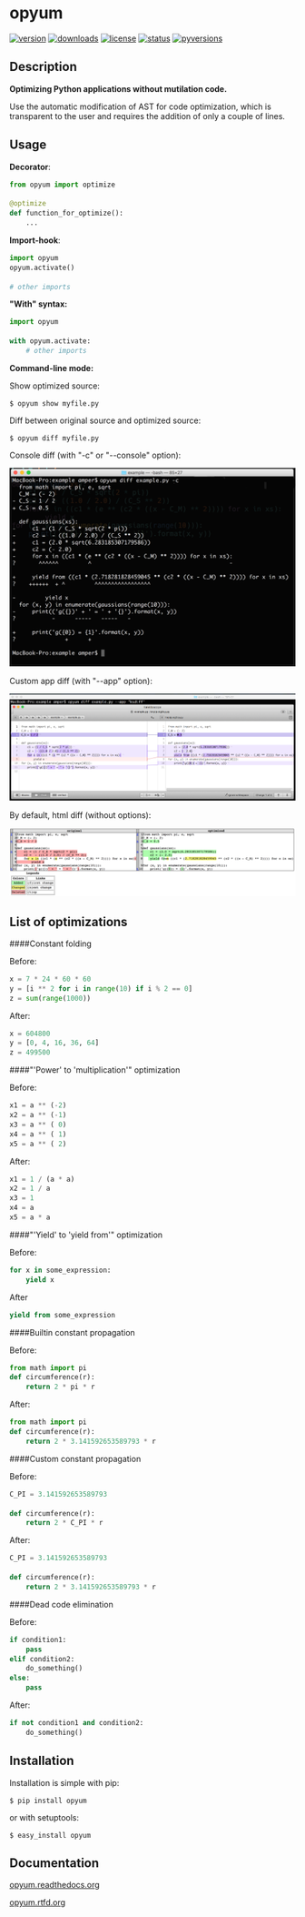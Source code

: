 # opyum

[![version](https://img.shields.io/pypi/v/opyum.svg)](http://pypi.python.org/pypi/opyum)
[![downloads](https://img.shields.io/pypi/dw/opyum.svg)](http://pypi.python.org/pypi/opyum)
[![license](https://img.shields.io/pypi/l/opyum.svg)](http://pypi.python.org/pypi/opyum)
[![status](https://img.shields.io/pypi/status/opyum.svg)](http://pypi.python.org/pypi/opyum)
[![pyversions](https://img.shields.io/pypi/pyversions/opyum.svg)](http://pypi.python.org/pypi/opyum)


## Description

**Optimizing Python applications without mutilation code.** 

Use the automatic modification of AST for code optimization, which is transparent to the user and requires the addition of only a couple of lines.


## Usage

**Decorator**:

```python
from opyum import optimize

@optimize
def function_for_optimize():
    ...
```

**Import-hook**:

```python
import opyum
opyum.activate()

# other imports
```

**"With" syntax:**

```python
import opyum

with opyum.activate:
    # other imports
```

**Command-line mode:**

Show optimized source:

    $ opyum show myfile.py

Diff between original source and optimized source:

    $ opyum diff myfile.py

Console diff (with "-c" or "--console" option):

![console diff example](https://raw.githubusercontent.com/Amper/opyum/master/example/screen1.png)

Custom app diff (with "--app" option):

![app diff example](https://raw.githubusercontent.com/Amper/opyum/master/example/screen2.png)

By default, html diff (without options):

![app diff example](https://raw.githubusercontent.com/Amper/opyum/master/example/screen3.png)


## List of optimizations

####Constant folding

Before:

```python
x = 7 * 24 * 60 * 60
y = [i ** 2 for i in range(10) if i % 2 == 0]
z = sum(range(1000))
```

After:

```python
x = 604800
y = [0, 4, 16, 36, 64]
z = 499500
```

####"'Power' to 'multiplication'" optimization

Before:

```python
x1 = a ** (-2)
x2 = a ** (-1)
x3 = a ** ( 0)
x4 = a ** ( 1)
x5 = a ** ( 2)
```

After:

```python
x1 = 1 / (a * a)
x2 = 1 / a
x3 = 1
x4 = a
x5 = a * a
```

####"'Yield' to 'yield from'" optimization

Before:

```python
for x in some_expression:
    yield x
```

After

```python
yield from some_expression
```

####Builtin constant propagation

Before:

```python
from math import pi
def circumference(r):
    return 2 * pi * r
```

After:

```python
from math import pi
def circumference(r):
    return 2 * 3.141592653589793 * r
```

####Custom constant propagation

Before:

```python
C_PI = 3.141592653589793

def circumference(r):
    return 2 * C_PI * r
```

After:

```python
C_PI = 3.141592653589793

def circumference(r):
    return 2 * 3.141592653589793 * r
```

####Dead code elimination

Before:

```python
if condition1:
    pass
elif condition2:
    do_something()
else:
    pass
```

After:

```python
if not condition1 and condition2:
    do_something()
```


## Installation

Installation is simple with pip:

    $ pip install opyum

or with setuptools:

    $ easy_install opyum


## Documentation

 [opyum.readthedocs.org](http://opyum.readthedocs.org/)

 [opyum.rtfd.org](http://opyum.rtfd.org/)

